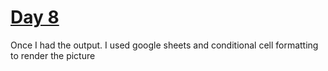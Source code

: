 # [Day 8](https://adventofcode.com/2019/day/8)

Once I had the output. I used google sheets and conditional cell formatting to render the picture